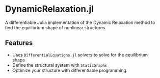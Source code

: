 # DynamicRelaxation.jl

A differentiable Julia implementation of the Dynamic Relaxation method to find the equilibrium shape of nonlinear structures.

## Features

* Uses `DifferentialEquations.jl` solvers to solve for the equilibrium shape
* Define the structural system with `StaticGraphs`
* Optimize your structure with differentiable programming.
